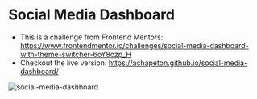# Social Media Dashboard

- This is a challenge from Frontend Mentors: https://www.frontendmentor.io/challenges/social-media-dashboard-with-theme-switcher-6oY8ozp_H
- Checkout the live version: https://achapeton.github.io/social-media-dashboard/

![social-media-dashboard](https://user-images.githubusercontent.com/29237868/82165223-70d5af00-9871-11ea-9f08-0838c12b8d41.png)
